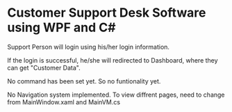 # Customer Support Desk Software using WPF and C#

Support Person will login using his/her login information.

If the login is successful, he/she will redirected to Dashboard, where they can get "Customer Data".


No command has been set yet. So no funtionality yet.

No Navigation system implemented. To view diffrent pages, need to change from MainWindow.xaml and MainVM.cs
